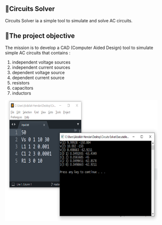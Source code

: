 ## 🔌Circuits Solver

Circuits Solver ia a simple tool to simulate and solve AC circuits.

## 🎯The project objective

The mission is to develop a CAD (Computer Aided Design) tool
to simulate simple AC circuits that contains :

<ol>
  <li>independent voltage sources</li>
  <li>independent current sources</li>
  <li>dependent voltage source</li>
  <li>dependent current source</li>
  <li>resistors</li>
  <li>capacitors</li>
  <li>inductors</li>
</ol>

<p align="center">
  <img width="600" height="400" src="./assets/Solver.PNG">
</p>
